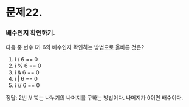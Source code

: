 # 문제22.
### 배수인지 확인하기.

다음 중 변수 i가 6의 배수인지 확인하는 방법으로 올바른 것은?

1)  i / 6 == 0
2)  i % 6 == 0
3)  i & 6 == 0
4)  i | 6 == 0
5)  i // 6 == 0

정답: 2번
// %는 나누기의 나머지를 구하는 방법이다. 나머지가 0이면 배수이다. 
